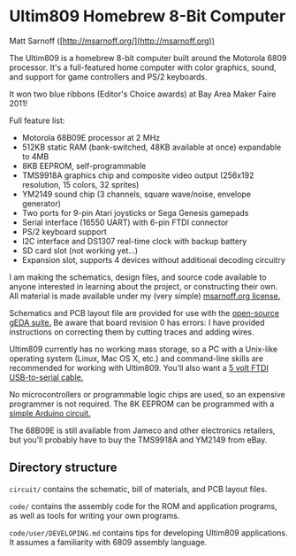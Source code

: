 Ultim809 Homebrew 8-Bit Computer
================================

Matt Sarnoff ([http://msarnoff.org/](http://msarnoff.org))

The Ultim809 is a homebrew 8-bit computer built around the Motorola 6809 processor. It's a full-featured home computer with color graphics, sound, and support for game controllers and PS/2 keyboards.

It won two blue ribbons (Editor's Choice awards) at Bay Area Maker Faire 2011!

Full feature list:

*  Motorola 68B09E processor at 2 MHz
*  512KB static RAM (bank-switched, 48KB available at once) expandable to 4MB
*  8KB EEPROM, self-programmable
*  TMS9918A graphics chip and composite video output (256x192 resolution, 15 colors, 32 sprites)
*  YM2149 sound chip (3 channels, square wave/noise, envelope generator)
*  Two ports for 9-pin Atari joysticks or Sega Genesis gamepads
*  Serial interface (16550 UART) with 6-pin FTDI connector
*  PS/2 keyboard support
*  I2C interface and DS1307 real-time clock with backup battery
*  SD card slot (not working yet...)
*  Expansion slot, supports 4 devices without additional decoding circuitry

I am making the schematics, design files, and source code available to anyone interested in learning about the project, or constructing their own. All material is made available under my (very simple) [msarnoff.org license.](http://www.msarnoff.org/LICENSE)

Schematics and PCB layout file are provided for use with the [open-source gEDA suite.](http://gpleda.org) Be aware that board revision 0 has errors: I have provided instructions on correcting them by cutting traces and adding wires.

Ultim809 currently has no working mass storage, so a PC with a Unix-like operating system (Linux, Mac OS X, etc.) and command-line skills are recommended for working with Ultim809. You'll also want a [5 volt FTDI USB-to-serial cable.](http://www.sparkfun.com/products/9718)

No microcontrollers or programmable logic chips are used, so an expensive programmer is not required. The 8K EEPROM can be programmed with a [simple Arduino circuit.](*****)

The 68B09E is still available from Jameco and other electronics retailers, but you'll probably have to buy the TMS9918A and YM2149 from eBay.

Directory structure
-------------------
`circuit/` contains the schematic, bill of materials, and PCB layout files.

`code/` contains the assembly code for the ROM and application programs, as well as tools for writing your own programs.

`code/user/DEVELOPING.md` contains tips for developing Ultim809 applications. It assumes a familiarity with 6809 assembly language.
